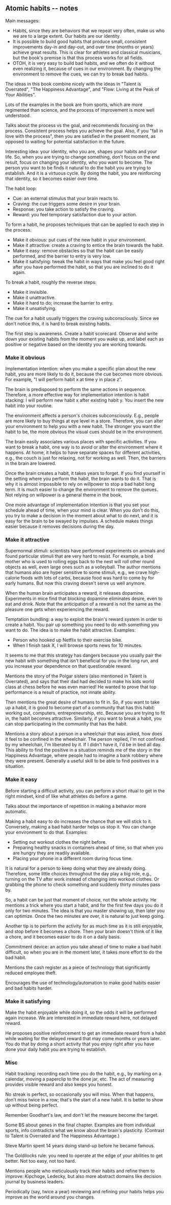 ## Atomic habits -- notes

Main messages:

* Habits, since they are behaviors that we repeat very often, make us who we are
  to a large extent. Our habits are our identity.
* It is possible to build good habits that produce small, consistent
  improvements day-in and day-out, and over time (months or years) achieve great
  results. This is clear for athletes and classical musicians, but the book's
  premise is that this process works for all fields.
* OTOH, it is very easy to build bad habits, and we often do it without even
  realizing it, because of cues in our environment. By changing the environment
  to remove the cues, we can try to break bad habits.

The ideas in this book combine nicely with the ideas in "Talent is Overrated",
"The Happiness Advantage", and "Flow: Living at the Peak of Your Abilities".

Lots of the examples in the book are from sports, which are more regimented
than science, and the process of improvement is more well understood.

Talks about the process vs the goal, and recommends focusing on the process.
Consistent process helps you achieve the goal.
Also, if you "fall in love with the process", then you are satisfied in the
present moment, as opposed to waiting for potential satisfaction in the future.

Interesting idea: your identity, who you are, shapes your habits and your life.
So, when you are trying to change something, don't focus on the end result,
focus on changing your identity, who you want to become.
The person you want to be finds it natural to do the habit you are trying to
establish.
And it is a virtuous cycle.
By doing the habit, you are reinforcing that identity, so it becomes easier over
time.

The habit loop:

* Cue: an external stimulus that your brain reacts to.
* Craving: the cue triggers some desire in your brain.
* Response: you take action to satisfy the craving.
* Reward: you feel temporary satisfaction due to your action.

To form a habit, he proposes techniques that can be applied to each step in the
process.

* Make it obvious: put cues of the new habit in your environment.
* Make it attractive: create a craving to entice the brain towards the habit.
* Make it easy: remove obstacles so that the habit can be easily performed, and
  the barrier to entry is very low.
* Make it satisfying: tweak the habit in ways that make you feel good right
  after you have performed the habit, so that you are inclined to do it again.

To break a habit, roughly the reverse steps:

* Make it invisible.
* Make it unattractive.
* Make it hard to do; increase the barrier to entry.
* Make it unsatisfying.

The cue for a habit usually triggers the craving subconsciously.
Since we don't notice this, it is hard to break existing habits.

The first step is awareness.
Create a habit scorecard.
Observe and write down your existing habits from the moment you wake up, and
label each as positive or negative based on the identity you are working
towards.

### Make it obvious

Implementation intention: when you make a specific plan about the new habit, you
are more likely to do it, because the cue becomes more obvious.
For example, "I will perform habit x at time y in place z".

The brain is predisposed to perform the same actions in sequence.
Therefore, a more effective way for implementation intention is habit stacking:
I will perform new habit x after existing habit y.
You insert the new habit into your routine.

The environment affects a person's choices subconsciously.
E.g., people are more likely to buy things at eye level in a store.
Therefore, you can alter your environment to help you with a new habit.
The stronger you want the habit to be, the more obvious the visual cues should
be in the environment.

The brain easily associates various places with specific activities.
If you want to break a habit, one way is to avoid or alter the environment where
it happens.
At home, it helps to have separate spaces for different activities, e.g., the
couch is just for relaxing, not for working as well.
Then, the barriers in the brain are lowered.

Once the brain creates a habit, it takes years to forget.
If you find yourself in the setting where you perform the habit, the brain wants
to do it.
That is why it is almost impossible to rely on willpower to stop a bad habit
long term.
It is much easier to change the environment to remove the queues.
Not relying on willpower is a general theme in the book.

One more advantage of implementation intention is that you set your schedule
ahead of time, when your mind is clear.
When you don't do this, you try to make a decision in the moment about what to
do next, and it is easy for the brain to be swayed by impulses.
A schedule makes things easier because it removes decisions during the day.

### Make it attractive

Supernormal stimuli: scientists have performed experiments on animals and found
particular stimuli that are very hard to resist.
For example, a bird mother who is used to rolling eggs back to the nest will
roll other round objects as well, even large ones such as a volleyball.
The author mentions that humans also are hyper sensitive to some stimuli, e.g.,
we crave high-calorie foods with lots of carbs, because food was hard to come by
for early humans.
But now this craving doesn't serve us well anymore.

When the human brain anticipates a reward, it releases dopamine.
Experiments in mice find that blocking dopamine eliminates desire, even to eat
and drink.
Note that the anticipation of a reward is not the same as the pleasure one gets
when experiencing the reward.

Temptation bundling: a way to exploit the brain's reward system in order to
create a habit.
You pair up something you need to do with something you want to do.
The idea is to make the habit attractive. Examples:

* Person who hooked up Netflix to their exercise bike.
* When I finish task X, I will browse sports news for 10 minutes.

It seems to me that this strategy has dangers because you usually pair the new
habit with something that isn't beneficial for you in the long run, and you
increase your dependence on that questionable reward.

Mentions the story of the Polgar sisters (also mentioned in Talent is
Overrated), and says that their dad had decided to make his kids world class at
chess before he was even married!
He wanted to prove that top performance is a result of practice, not innate
ability.

Then mentions the great desire of humans to fit in.
So, if you want to take up a habit, it is good to become part of a community
that has this habit: working out, computers, entrepreneurship, etc.
Because you are trying to fit in, the habit becomes attractive.
Similarly, if you want to break a habit, you can stop participating in the
community that has the habit.

Mentions a story about a person in a wheelchair that was asked, how does it feel
to be confined in the wheelchair.
The person replied, I'm not confined by my wheelchair, I'm liberated by it.
If I didn't have it, I'd be in bed all day.
This ability to find the positive in a situation reminds me of the story in the
Happiness Advantage, where people had to imagine a bank robbery where they were
present.
Generally a useful skill to be able to find positives in a situation.

### Make it easy

Before starting a difficult activity, you can perform a short ritual to get in
the right mindset, kind of like what athletes do before a game.

Talks about the importance of repetition in making a behavior more automatic.

Making a habit easy to do increases the chance that we will stick to it.
Conversely, making a bad habit harder helps us stop it.
You can change your environment to do that. Examples:

* Setting out workout clothes the night before.
* Preparing healthy snacks in containers ahead of time, so that when you are
  hungry they are readily available.
* Placing your phone in a different room during focus time.

It is natural for a person to keep doing what they are already doing.
Therefore, some little choices throughout the day play a big role, e.g., turning
on the TV after work instead of changing into workout clothes.
Or grabbing the phone to check something and suddenly thirty minutes pass by.

So, a habit can be just that moment of choice, not the whole activity.
He mentions a trick where you start a habit, and for the first few days you do
it only for two minutes.
The idea is that you master showing up, then later you can optimize.
Once the two minutes are over, it is natural to just keep going.

Another tip is to perform the activity for as much time as it is still
enjoyable, and stop before it becomes a chore.
Then your brain doesn't think of it like a chore, and it becomes easier to do it
on a daily basis.

Commitment device: an action you take ahead of time to make a bad habit
difficult, so when you are in the moment later, it takes more effort to do the
bad habit.

Mentions the cash register as a piece of technology that significantly reduced
employee theft.

Encourages the use of technology/automation to make good habits easier and bad
habits harder.

### Make it satisfying

Make the habit enjoyable while doing it, so the odds it will be performed again
increase.
We are interested in immediate reward here, not delayed reward.

He proposes positive reinforcement to get an immediate reward from a habit while
waiting for the delayed reward that may come months or years later.
You do that by doing a short activity that you enjoy right after you have done
your daily habit you are trying to establish.

### Misc

Habit tracking: recording each time you do the habit, e.g., by marking on a
calendar, moving a paperclip to the done jar, etc.
The act of measuring provides visible reward and also keeps you honest.

No streak is perfect, so occasionally you will miss.
When that happens, don't miss twice in a row; that's the start of a new habit.
It is better to show up without being perfect.

Remember Goodhart's law, and don't let the measure become the target.

Some BS about genes in the final chapter.
Examples are from individual sports, info contradicts what we know about the
brain's plasticity.
(Contrast to Talent is Overrated and The Happiness Advantage.)

Steve Martin spent 14 years doing stand-up before he became famous.

The Goldilocks rule: you need to operate at the edge of your abilities to get
better.
Not too easy, not too hard.

Mentions people who meticulously track their habits and refine them to improve:
Kipchoge, Ledecky, but also more abstract domains like decision journal by
business leaders.

Periodically (say, twice a year) reviewing and refining your habits helps you
improve as the world around you changes.
